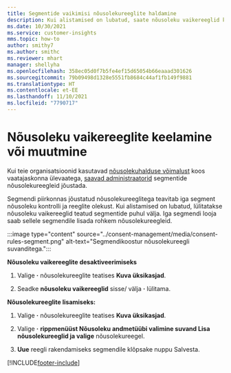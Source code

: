 ```yaml
---
title: Segmentide vaikimisi nõusolekureeglite haldamine
description: Kui alistamised on lubatud, saate nõusoleku vaikereeglid keelata või neid muuta.
ms.date: 10/30/2021
ms.service: customer-insights
mms.topic: how-to
author: smithy7
ms.author: smithc
ms.reviewer: mhart
manager: shellyha
ms.openlocfilehash: 358ec05d0f7b5fe4ef15d65054b66eaaad301626
ms.sourcegitcommit: 79b09498d1328e5551fb8684c44af1fb149f9881
ms.translationtype: HT
ms.contentlocale: et-EE
ms.lasthandoff: 11/10/2021
ms.locfileid: "7790717"
---
```

# <a name="disable-or-change-default-consent-rules"></a>Nõusoleku vaikereeglite keelamine või muutmine

Kui teie organisatsioonid kasutavad [nõusolekuhalduse võimalust](../consent-management/overview.md) koos vaatajaskonna ülevaatega, [saavad administraatorid](activate-consent.md) segmentide nõusolekureegleid jõustada. 

Segmendi piirkonnas jõustatud nõusolekureeglitega teavitab iga segment nõusoleku kontrolli ja reeglite olekust. Kui alistamised on lubatud, lülitatakse nõusoleku vaikereeglid teatud segmentide puhul välja. Iga segmendi looja saab sellele segmendile lisada rohkem nõusolekureegleid. 

:::image type="content" source="../consent-management/media/consent-rules-segment.png" alt-text="Segmendikoostur nõusolekureegli suvanditega.":::

**Nõusoleku vaikereeglite desaktiveerimiseks**

1. Valige **·** nõusolekureeglite teatises **Kuva üksikasjad**. 

1. Seadke **nõusoleku vaikereeglid** sisse/ välja **·** lülitama.

**Nõusolekureeglite lisamiseks:**

1. Valige **·** nõusolekureeglite teatises **Kuva üksikasjad**. 

1. Valige **·** **rippmenüüst Nõusoleku andmetüübi valimine suvand Lisa nõusolekureeglid ja valige** nõusolekureegel.

1. **Uue** reegli rakendamiseks segmendile klõpsake nuppu Salvesta.

[!INCLUDE[footer-include](../includes/footer-banner.md)] 
